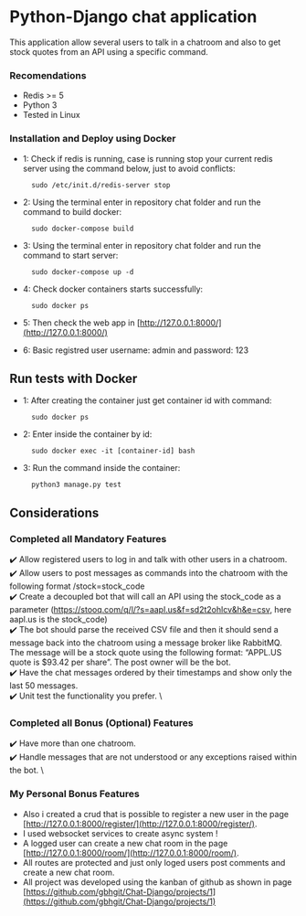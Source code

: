 # Python-Django chat application
This application allow several users to talk in a chatroom and also to get stock quotes
from an API using a specific command.

### Recomendations
  - Redis >= 5
  - Python 3
  - Tested in Linux

### Installation and Deploy using Docker
- 1: Check if redis is running, case is running stop your current redis server using the command below, just to avoid conflicts:
		
		sudo /etc/init.d/redis-server stop
- 2: Using the terminal enter in repository chat folder and run the command to build docker:
		
		sudo docker-compose build
- 3: Using the terminal enter in repository chat folder and run the command to start server:
		
		sudo docker-compose up -d 
- 4: Check docker containers starts successfully:
	   	
		sudo docker ps
- 5: Then check the web app in [http://127.0.0.1:8000/](http://127.0.0.1:8000/)
- 6: Basic registred user username: admin and password: 123


## Run tests with Docker
- 1: After creating the container just get container id with command:

		sudo docker ps
- 2: Enter inside the container by id:

		sudo docker exec -it [container-id] bash
- 3: Run the command inside the container:

		python3 manage.py test
		
## Considerations
### Completed all Mandatory Features
:heavy_check_mark: Allow registered users to log in and talk with other users in a chatroom. \
:heavy_check_mark: Allow users to post messages as commands into the chatroom with the following format
/stock=stock_code \
:heavy_check_mark: Create a decoupled bot that will call an API using the stock_code as a parameter
(https://stooq.com/q/l/?s=aapl.us&f=sd2t2ohlcv&h&e=csv, here aapl.us is the
stock_code) \
:heavy_check_mark: The bot should parse the received CSV file and then it should send a message back into
the chatroom using a message broker like RabbitMQ. The message will be a stock quote
using the following format: “APPL.US quote is $93.42 per share”. The post owner will be
the bot. \
:heavy_check_mark: Have the chat messages ordered by their timestamps and show only the last 50
messages. \
:heavy_check_mark: Unit test the functionality you prefer. \

### Completed all Bonus (Optional) Features
:heavy_check_mark: Have more than one chatroom. \
:heavy_check_mark: Handle messages that are not understood or any exceptions raised within the bot. \

### My Personal Bonus Features
+ Also i created a crud that is possible to register a new user in the page [http://127.0.0.1:8000/register/](http://127.0.0.1:8000/register/).
+ I used websocket services to create async system !
+ A logged user can create a new chat room in the page [http://127.0.0.1:8000/room/](http://127.0.0.1:8000/room/).
+ All routes are protected and just only loged users post comments and create a new chat room.
+ All project was developed using the kanban of github as shown in page [https://github.com/gbhgit/Chat-Django/projects/1](https://github.com/gbhgit/Chat-Django/projects/1)